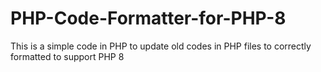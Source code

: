 # PHP-Code-Formatter-for-PHP-8
This is a simple code in PHP to update old codes in PHP files to correctly formatted to support PHP 8
